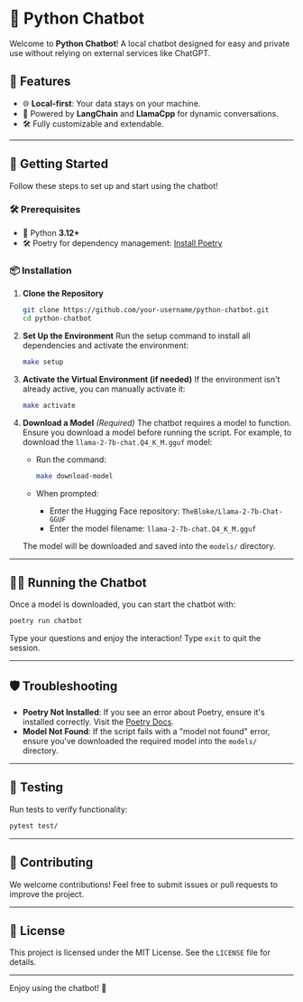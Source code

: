 # 🤖 Python Chatbot

Welcome to **Python Chatbot**! A local chatbot designed for easy and private use without relying on external services like ChatGPT.

## 📜 Features

- 🌐 **Local-first**: Your data stays on your machine.
- 🧠 Powered by **LangChain** and **LlamaCpp** for dynamic conversations.
- 🛠️ Fully customizable and extendable.

---

## 🚀 Getting Started

Follow these steps to set up and start using the chatbot!

### 🛠️ Prerequisites

- 🐍 Python **3.12+**
- 🛠️ Poetry for dependency management: [Install Poetry](https://python-poetry.org/docs/#installation)

### 📦 Installation

1. **Clone the Repository**
   ```bash
   git clone https://github.com/your-username/python-chatbot.git
   cd python-chatbot
   ```

2. **Set Up the Environment**
   Run the setup command to install all dependencies and activate the environment:
   ```bash
   make setup
   ```

3. **Activate the Virtual Environment (if needed)**
   If the environment isn't already active, you can manually activate it:
   ```bash
   make activate
   ```

4. **Download a Model** *(Required)*
   The chatbot requires a model to function. Ensure you download a model before running the script. For example, to download the `llama-2-7b-chat.Q4_K_M.gguf` model:

   - Run the command:
     ```bash
     make download-model
     ```

   - When prompted:
     - Enter the Hugging Face repository: `TheBloke/Llama-2-7b-Chat-GGUF`
     - Enter the model filename: `llama-2-7b-chat.Q4_K_M.gguf`

   The model will be downloaded and saved into the `models/` directory.

---

## 🏃‍♂️ Running the Chatbot

Once a model is downloaded, you can start the chatbot with:
```bash
poetry run chatbot
```

Type your questions and enjoy the interaction! Type `exit` to quit the session.

---

## 🛡️ Troubleshooting

- **Poetry Not Installed**: If you see an error about Poetry, ensure it's installed correctly. Visit the [Poetry Docs](https://python-poetry.org/docs/#installation).
- **Model Not Found**: If the script fails with a "model not found" error, ensure you've downloaded the required model into the `models/` directory.

---

## 🧪 Testing

Run tests to verify functionality:
```bash
pytest test/
```

---

## 🤝 Contributing

We welcome contributions! Feel free to submit issues or pull requests to improve the project.

---

## 📄 License

This project is licensed under the MIT License. See the `LICENSE` file for details.

---

Enjoy using the chatbot! 🎉
